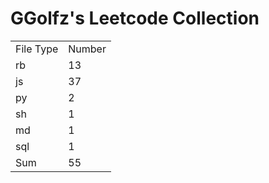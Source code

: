 # GGolfz's Leetcode Collection

<table><tr><td>File Type</td><td>Number</td></tr><tr><td>rb</td><td>13</td></tr><tr><td>js</td><td>37</td></tr><tr><td>py</td><td>2</td></tr><tr><td>sh</td><td>1</td></tr><tr><td>md</td><td>1</td></tr><tr><td>sql</td><td>1</td></tr><tr><td>Sum</td><td>55</td></tr></table>